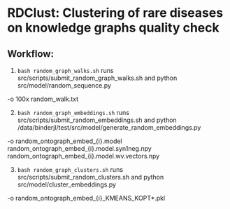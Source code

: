 # RDClust: Clustering of rare diseases on knowledge graphs quality check

## Workflow:

1.	``` bash random_graph_walks.sh ```
runs src/scripts/submit_random_graph_walks.sh and python src/model/random_sequence.py

-o 100x random_walk.txt

2.	``` bash random_graph_embeddings.sh ```
runs src/scripts/submit_random_embeddings.sh and python /data/binderjl/test/src/model/generate_random_embeddings.py
	
 -o random_ontograph_embed_{i}.model
     random_ontograph_embed_{i}.model.syn1neg.npy
     random_ontograph_embed_{i}.model.wv.vectors.npy

3.	``` bash random_graph_clusters.sh ```
runs src/scripts/submit_random_clusters.sh and python src/model/cluster_embeddings.py

-o random_ontograph_embed_{i}_KMEANS_KOPT*.pkl
